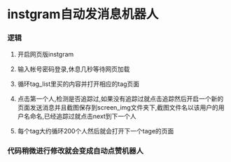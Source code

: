 # instgram自动发消息机器人


### 逻辑

1. 开启网页版instgram

2. 输入帐号密码登录,休息几秒等待网页加载

3. 循环tag_list里买的内容并打开相应的tag页面

5. 点击第一个人,检测是否追踪过,如果没有追踪过就点击追踪然后开启一个新的页面发送消息并且截图保存到screen_img文件夹下,截图文件名以该用户的用户名命名,已经追踪过就点击next到下一个人

5. 每个tag大约循环200个人然后就会打开下一个tage的页面


### 代码稍微进行修改就会变成自动点赞机器人

